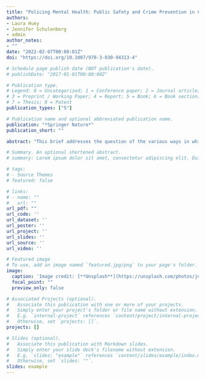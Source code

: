 ```yaml
---
title: "Policing Mental Health: Public Safety and Crime Prevention in Canada"
authors:
- Laura Huey
- Jennifer Schulenberg
- admin
author_notes:
- ""
date: "2022-02-07T00:00:01Z"
doi: "https://doi.org/10.1007/978-3-030-94313-4"

# Schedule page publish date (NOT publication's date).
# publishDate: "2017-01-01T00:00:00Z"

# Publication type.
# Legend: 0 = Uncategorized; 1 = Conference paper; 2 = Journal article;
# 3 = Preprint / Working Paper; 4 = Report; 5 = Book; 6 = Book section;
# 7 = Thesis; 8 = Patent
publication_types: ["5"]

# Publication name and optional abbreviated publication name.
publication: "*Springer Nature*"
publication_short: ""

abstract: "This brief addresses the question of the various ways in which mental health-related issues have become police responsibility.  It provides a detailed understanding of the myriad of ways in which police are often called upon to be the primary responder to mental health-related issues, well beyond the standard media images of individuals in extreme crisis. Drawing upon the results of two separate ethnographies of police practices in Canada, this volume examines how public policing has become entangled in cases of persons with mental illness (PMI). It examines two aspects of the police role and mandate that brings police officers into contact with individuals dealing with mental health disorders: public safety, and crime prevention and response. It explores police perceptions towards the roles they play in the lives of PMI, and police demands in these types of calls for service that have transformed aspects of public policing. Appropriate for policing researchers, law enforcement and public policymakers, this book presents the argument that tackling this matter requires knowledge of police involvement in situations with PMI, as well as a set of evidence-based policy options that will not generate additional resource or other strains."

# Summary. An optional shortened abstract.
# summary: Lorem ipsum dolor sit amet, consectetur adipiscing elit. Duis posuere tellus ac convallis placerat. Proin tincidunt magna sed ex sollicitudin condimentum.

# tags:
# - Source Themes
# featured: false

# links:
# - name: ""
#   url: ""
url_pdf: "" 
url_code: ''
url_dataset: ''
url_poster: ''
url_project: ''
url_slides: ''
url_source: ''
url_video: ''

# Featured image
# To use, add an image named `featured.jpg/png` to your page's folder. 
image:
  caption: 'Image credit: [**Unsplash**](https://unsplash.com/photos/jdD8gXaTZsc)'
  focal_point: ""
  preview_only: false

# Associated Projects (optional).
#   Associate this publication with one or more of your projects.
#   Simply enter your project's folder or file name without extension.
#   E.g. `internal-project` references `content/project/internal-project/index.md`.
#   Otherwise, set `projects: []`.
projects: []

# Slides (optional).
#   Associate this publication with Markdown slides.
#   Simply enter your slide deck's filename without extension.
#   E.g. `slides: "example"` references `content/slides/example/index.md`.
#   Otherwise, set `slides: ""`.
slides: example
---
```

